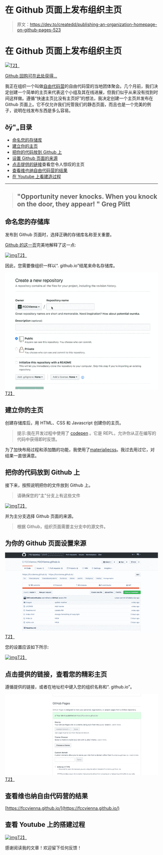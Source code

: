 # 在 Github 页面上发布组织主页

> 原文：<https://dev.to/createdd/publishing-an-organization-homepage-on-github-pages-523>

# 在 Github 页面上发布组织主页

[![](img/eeea3b30bc8ebe1549a0401c68e7b5fe.png)T2】](https://fccvienna.github.io/)

[Github 回购可在此处获得…](https://github.com/DDCreationStudios/fccvienna.github.io)

我正在组织一个叫做[自由代码营](https://www.meetup.com/Free-Code-Camp-Vienna/)的自由代码营的当地团体聚会。几个月前，我们决定创建一个简单的主页来代表这个小组及其在线进展，但我们似乎从来没有找到时间这样做。遵循“快速主页比没有主页好”的想法，我决定创建一个主页并发布在 Github 页面上。它不仅允许我们托管我们的静态页面，而且也是一个完美的例子，说明在线发布东西是多么容易。

## ðÿ"„目录

*   [命名您的存储库](#name-your-repository)
*   [建立你的主页](#build-your-homepage)
*   [把你的代码放到 Github 上](#put-your-code-on-github)
*   [设置 Github 页面的来源](#set-the-source-for-your-github-pages)
*   [点击提供的链接](#see-your-amazing-homepage-at-the-provided-link)查看您令人惊叹的主页
*   [查看维也纳自由代码营的结果](#see-the-result-for-freecodecamp-vienna)
*   [在 Youtube 上看建造过程](#see-the-building-process-on-youtube)

* * *

> ## "Opportunity never knocks. When you knock on the door, they appear! " Greg Plitt

## 命名您的存储库

发布到 Github 页面时，选择正确的存储库名称至关重要。

[Github 的这一页](https://help.github.com/articles/user-organization-and-project-pages/)完美地解释了这一点:

[![img](img/389428a4a8d6610d372de8ebe6fe3ce3.png)T2】](https://res.cloudinary.com/practicaldev/image/fetch/s--5aKw4B5_--/c_limit%2Cf_auto%2Cfl_progressive%2Cq_auto%2Cw_880/v1/../assets/FCCVGIT/overviewGithub.png)

因此，您需要像组织一样以“. github.io”结尾来命名存储库。

[![gif](img/bfd85f14256563f3911e181094c7bb74.png)T2】](https://res.cloudinary.com/practicaldev/image/fetch/s--pT-SacHE--/c_limit%2Cf_auto%2Cfl_progressive%2Cq_66%2Cw_880/http://g.recordit.co/NnMOakU8MX.gif)

## 建立你的主页

创建存储库后，用 HTML、CSS 和 Javascript 创建你的主页。

> 提示:我在开发过程中使用了 [codepen](https://codepen.io/ddcreationstudios/pen/yogdXX) 。它是 REPL，允许你从正在编写的代码中获得即时反馈。

为了加快布局过程和添加酷的功能，我使用了[materialiecss](http://materializecss.com/getting-started.html)。我过去用过它，对结果一直很满意。

## 把你的代码放到 Github 上

接下来，按照说明把你的文件放到 Github 上。

> 请确保您的“主”分支上有这些文件

[![img](img/1989f0364e0fb0db67ca1be8b3ba97f6.png)T2】](https://res.cloudinary.com/practicaldev/image/fetch/s--atWCzrQG--/c_limit%2Cf_auto%2Cfl_progressive%2Cq_auto%2Cw_880/v1/../assets/FCCVGIT/GithubRepo.png)

并为主分支选择 Github 页面的来源。

> 根据 Github，组织页面需要主分支中的源文件。

## 为你的 Github 页面设置来源

[![gif](img/533510f76ab17ea8b340731147c537b3.png)T2】](https://res.cloudinary.com/practicaldev/image/fetch/s--GCsYr9Uc--/c_limit%2Cf_auto%2Cfl_progressive%2Cq_66%2Cw_880/http://g.recordit.co/i2Zke7MvkH.gif)

您的设置应该如下所示:

[![img](img/42e862c9554824e5d1d96c95a347e157.png)T2】](https://res.cloudinary.com/practicaldev/image/fetch/s--6ANXwkTe--/c_limit%2Cf_auto%2Cfl_progressive%2Cq_auto%2Cw_880/v1/../assets/FCCVGIT/GithubSettings.png)

## 点击提供的链接，查看您的精彩主页

遵循提供的链接，或者在地址栏中键入您的组织名称和“. github.io”。

[![gif](img/cc13e9cf227b39b5e4f0d1626c059cc2.png)T2】](https://res.cloudinary.com/practicaldev/image/fetch/s--n_3Dp1aX--/c_limit%2Cf_auto%2Cfl_progressive%2Cq_66%2Cw_880/http://g.recordit.co/ClGV6ETsgD.gif)

## 查看维也纳自由代码营的结果

[https://fccvienna.github.io/](https://fccvienna.github.io/)

## 查看 Youtube 上的搭建过程

[![img](img/b96825c210ebb9e52048b7b3bf461e01.png)T2】](https://www.youtube.com/watch?v=XN7JPZiKJ1U)

感谢阅读我的文章！欢迎留下任何反馈！